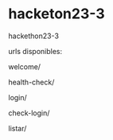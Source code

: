 # hacketon23-3
hackethon23-3

urls disponibles:

welcome/

health-check/

login/

check-login/

listar/
